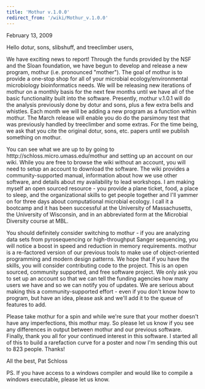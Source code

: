 ```yaml
---
title: 'Mothur v.1.0.0'
redirect_from: '/wiki/Mothur_v.1.0.0'
---
```

February 13, 2009

Hello dotur, sons, slibshuff, and treeclimber users,

We have exciting news to report! Through the funds provided by the NSF
and the Sloan foundation, we have begun to develop and release a new
program, mothur (i.e. pronounced \"mother\"). The goal of mothur is to
provide a one-stop shop for all of your microbial ecology/environmental
microbiology bioinformatics needs. We will be releasing new iterations
of mothur on a monthly basis for the next few months until we have all
of the basic functionality built into the software. Presently, mothur
v.1.0.1 will do the analysis previously done by dotur and sons, plus a
few extra bells and whistles. Each month we will be adding a new program
as a function within mothur. The March release will enable you do do the
parsimony test that was previously handled by treeclimber and some
extras. For the time being, we ask that you cite the original dotur,
sons, etc. papers until we publish something on mothur.

You can see what we are up to by going to
htttp://schloss.micro.umass.edu/mothur and setting up an account on our
wiki. While you are free to browse the wiki without an account, you will
need to setup an account to download the software. The wiki provides a
community-supported manual, information about how we use other software,
and details about my availability to lead workshops. I am making myself
an open sourced resource - you provide a plane ticket, food, a place to
sleep, and the organizational skills to get people together and I\'ll
yammer on for three days about computational microbial ecology. I call
it a bootcamp and it has been successful at the University of
Massachusetts, the University of Wisconsin, and in an abbreviated form
at the Microbial Diversity course at MBL.

You should definitely consider switching to mothur - if you are
analyzing data sets from pyrosequencing or high-throughput Sanger
sequencing, you will notice a boost in speed and reduction in memory
requirements. mothur is a re-factored version of our previous tools to
make use of object-oriented programming and modern design patterns. We
hope that if you have the skills, you will consider contributing code to
the project. This is an open sourced, community supported, and free
software project. We only ask you to set up an account so that we can
tell the funding agencies how many users we have and so we can notify
you of updates. We are serious about making this a community-supported
effort - even if you don\'t know how to program, but have an idea,
please ask and we\'ll add it to the queue of features to add.

Please take mothur for a spin and while we\'re sure that your mother
doesn\'t have any imperfections, this mothur may. So please let us know
if you see any differences in output between mothur and our previous
software. Finally, thank you all for your continued interest in this
software. I started all of this to build a rarefaction curve for a
poster and now I\'m sending this out to 823 people. Thanks!

All the best, Pat Schloss

PS. If you have access to a windows compiler and would like to compile a
windows executable, please let us know.
